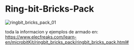 # Ring-bit-Bricks-Pack

![ringbit_bricks_pack_01](https://user-images.githubusercontent.com/80070044/110158293-ef331b80-7dc7-11eb-8efb-77a7b1810245.jpg)

toda la informacion y ejemplos de armado en: https://www.elecfreaks.com/learn-en/microbitKit/ringbit_bricks_pack/ringbit_bricks_pack.html#
